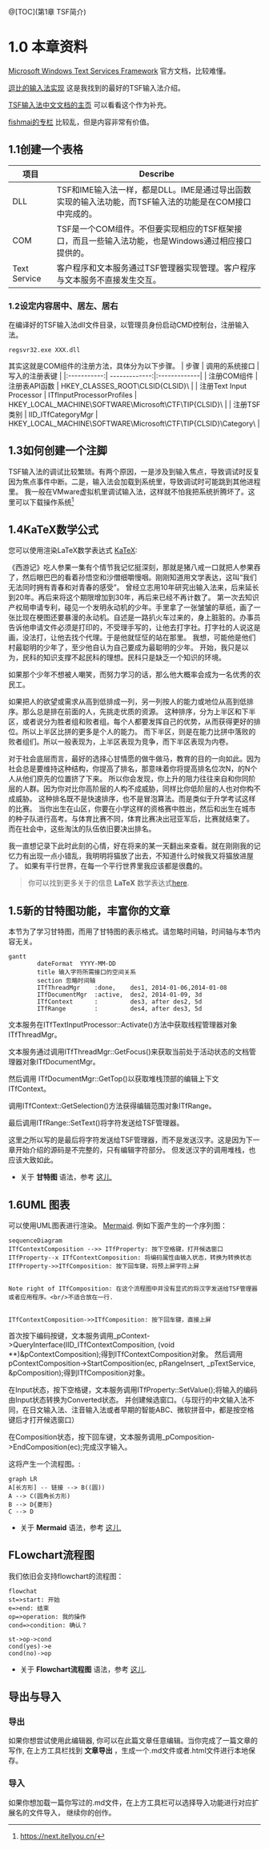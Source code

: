 @[TOC](第1章 TSF简介)
# 1.0 本章资料
[Microsoft Windows Text Services Framework](https://learn.microsoft.com/zh-cn/windows/win32/tsf/text-services-framework?redirectedfrom=MSDN)
官方文档，比较难懂。

[逗比的输入法实现](https://yangyuan.github.io/post/2015-01-08-zh-meow-ime/)
这是我找到的最好的TSF输入法介绍。

[TSF输入法中文文档的主页](http://wowoboke.com/tsf/)
可以看看这个作为补充。

[fishmai的专栏](https://blog.csdn.net/fishmai/category_6752029.html)
比较乱，但是内容非常有价值。

## 1.1创建一个表格

项目     | Describe
-------- | -----
DLL  | TSF和IME输入法一样，都是DLL。IME是通过导出函数实现的输入法功能，而TSF输入法的功能是在COM接口中完成的。
COM  | TSF是一个COM组件。不但要实现相应的TSF框架接口，而且一些输入法功能，也是Windows通过相应接口提供的。
Text Service  | 客户程序和文本服务通过TSF管理器实现管理。客户程序与文本服务不直接发生交互。

### 1.2设定内容居中、居左、居右
在编译好的TSF输入法dll文件目录，以管理员身份启动CMD控制台，注册输入法。
```
regsvr32.exe XXX.dll
```
其实这就是COM组件的注册方法，具体分为以下步骤。
| 步骤       | 调用的系统接口         | 写入的注册表键        |
|:-----------:| -------------:|:-------------|
| 注册COM组件 | 注册表API函数  | HKEY_CLASSES_ROOT\CLSID\{CLSID}\ | 
| 注册Text Input Processor | ITfInputProcessorProfiles  | HKEY_LOCAL_MACHINE\SOFTWARE\Microsoft\CTF\TIP\{CLSID}\ | 
| 注册TSF类别 | IID_ITfCategoryMgr  | HKEY_LOCAL_MACHINE\SOFTWARE\Microsoft\CTF\TIP\{CLSID}\Category\ | 

## 1.3如何创建一个注脚

TSF输入法的调试比较繁琐。有两个原因，一是涉及到输入焦点，导致调试时反复因为焦点事件中断。二是，输入法会加载到系统里，导致调试时可能跳到其他进程里。
我一般在VMware虚拟机里调试输入法，这样就不怕我把系统折腾坏了。这里可以下载操作系统[^1]

[^1]: https://next.itellyou.cn/

## 1.4KaTeX数学公式

您可以使用渲染LaTeX数学表达式 [KaTeX](https://khan.github.io/KaTeX/):

《西游记》吃人参果一集有个情节我记忆挺深刻，那就是猪八戒一口就把人参果吞了，然后眼巴巴的看着孙悟空和沙僧细嚼慢咽。刚刚知道用文学表达，这叫“我们无法同时拥有青春和对青春的感受”。
曾经立志用10年研究出输入法来，后来延长到20年。再后来将这个期限增加到30年，再后来已经不再计数了。
第一次去知识产权局申请专利，碰见一个发明永动机的少年。手里拿了一张皱皱的草纸，画了一张比现在梗图还要暴漫的永动机。自述是一路扒火车过来的，身上脏脏的。办事员告诉他申请文件必须是打印的，不受理手写的，让他去打字社。打字社的人说这是画，没法打，让他去找个代理。于是他就怔怔的站在那里。
我想，可能他是他们村最聪明的少年了，至少他自认为自己要成为最聪明的少年。
开始，我只是以为，民科的知识支撑不起民科的理想。民科只是缺乏一个知识的环境。

如果那个少年不想被人嘲笑，而努力学习的话，那么他大概率会成为一名优秀的农民工。

如果把人的欲望或需求从高到低排成一列，另一列按人的能力或地位从高到低排序。那么总是排在前面的人，先挑走优质的资源。
这种排序，分为上半区和下半区，或者说分为胜者组和败者组。每个人都要发挥自己的优势，从而获得更好的排位。所以上半区比拼的更多是个人的能力。
而下半区，则是在能力比拼中落败的败者组们。所以一般表现为，上半区表现为竞争，而下半区表现为内卷。

对于社会底层而言，最好的选择心甘情愿的做牛做马，教育的目的一向如此。因为社会总是要维持这种结构，你提高了排名，那意味着你将提高排名位次N，的N个人从他们原先的位置挤了下来。
所以你会发现，你上升的阻力往往来自和你同阶层的人群。因为你对比你高阶层的人构不成威胁，同样比你低阶层的人也对你构不成威胁。
这种排名既不是快速排序，也不是冒泡算法。而是类似于升学考试这样的比赛。
当你出生在山区，你要在小学这样的资格赛中胜出，然后和出生在城市的种子队进行高考。与体育比赛不同，体育比赛决出冠亚军后，比赛就结束了。
而在社会中，这些淘汰的队伍依旧要决出排名。

我一直想记录下此时此刻的心情，好在将来的某一天翻出来查看。就在刚刚我的记忆力有出现一点小错乱，我明明将猫放了出去，不知道什么时候我又将猫放进屋了。
如果有平行世界，在每一个平行世界里我应该都是很蠢的。
> 你可以找到更多关于的信息 **LaTeX** 数学表达式[here][1].

## 1.5新的甘特图功能，丰富你的文章

本节为了学习甘特图，而用了甘特图的表示格式。请忽略时间轴，时间轴与本节内容无关。
```mermaid
gantt
        dateFormat  YYYY-MM-DD
        title 输入字符所需接口的空间关系
        section 忽略时间轴
        ITfThreadMgr	:done,    des1, 2014-01-06,2014-01-08
        ITfDocumentMgr	:active,  des2, 2014-01-09, 3d
        ITfContext		:         des3, after des2, 5d
        ITfRange		:         des4, after des3, 5d
```
文本服务在ITfTextInputProcessor::Activate()方法中获取线程管理器对象ITfThreadMgr。

文本服务通过调用ITfThreadMgr::GetFocus()来获取当前处于活动状态的文档管理器对象ITfDocumentMgr。

然后调用 ITfDocumentMgr::GetTop()以获取堆栈顶部的编辑上下文ITfContext。

调用ITfContext::GetSelection()方法获得编辑范围对象ITfRange。

最后调用ITfRange::SetText()将字符发送给TSF管理器。

这里之所以写的是最后将字符发送给TSF管理器，而不是发送汉字。这是因为下一章开始介绍的源码是不完整的，只有编辑字符部分。
但发送汉字的调用堆栈，也应该大致如此。

- 关于 **甘特图** 语法，参考 [这儿][2],

## 1.6UML 图表

可以使用UML图表进行渲染。 [Mermaid](https://mermaidjs.github.io/). 例如下面产生的一个序列图：

```mermaid
sequenceDiagram
ITfContextComposition -->> ITfProperty: 按下空格键，打开候选窗口
ITfProperty--x ITfContextComposition: 将编码属性由输入状态，转换为转换状态
ITfProperty->>ITfComposition: 按下回车键，将预上屏字符上屏


Note right of ITfComposition: 在这个流程图中并没有显式的将汉字发送给TSF管理器或者应用程序。<br/>不适合放在一行.


ITfContextComposition->>ITfComposition: 按下回车键，直接上屏
```
首次按下编码按键，文本服务调用_pContext->QueryInterface(IID_ITfContextComposition, (void **)&pContextComposition);得到ITfContextComposition对象。
然后调用pContextComposition->StartComposition(ec, pRangeInsert, _pTextService, &pComposition);得到ITfComposition对象。

在Input状态，按下空格键，文本服务调用ITfProperty::SetValue();将输入的编码由Input状态转换为Converted状态。
并创建候选窗口。（与现行的中文输入法不同，在日文输入法、注音输入法或者早期的智能ABC、微软拼音中，都是按空格键后才打开候选窗口）

在Composition状态，按下回车键，文本服务调用_pComposition->EndComposition(ec);完成汉字输入。

这将产生一个流程图。:

```mermaid
graph LR
A[长方形] -- 链接 --> B((圆))
A --> C(圆角长方形)
B --> D{菱形}
C --> D
```

- 关于 **Mermaid** 语法，参考 [这儿][3],

## FLowchart流程图

我们依旧会支持flowchart的流程图：
```mermaid
flowchat
st=>start: 开始
e=>end: 结束
op=>operation: 我的操作
cond=>condition: 确认？

st->op->cond
cond(yes)->e
cond(no)->op
```

- 关于 **Flowchart流程图** 语法，参考 [这儿][4].

## 导出与导入

###  导出
如果你想尝试使用此编辑器, 你可以在此篇文章任意编辑。当你完成了一篇文章的写作, 在上方工具栏找到 **文章导出** ，生成一个.md文件或者.html文件进行本地保存。

### 导入
如果你想加载一篇你写过的.md文件，在上方工具栏可以选择导入功能进行对应扩展名的文件导入，
继续你的创作。

 [1]: http://meta.math.stackexchange.com/questions/5020/mathjax-basic-tutorial-and-quick-reference
 [2]: https://mermaidjs.github.io/
 [3]: https://mermaidjs.github.io/
 [4]: http://adrai.github.io/flowchart.js/